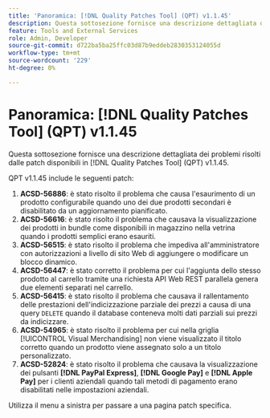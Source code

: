 ```yaml
---
title: 'Panoramica: [!DNL Quality Patches Tool] (QPT) v1.1.45'
description: Questa sottosezione fornisce una descrizione dettagliata dei problemi risolti dalle patch disponibili in  [!DNL Quality Patches Tool] (QPT) v1.1.45.
feature: Tools and External Services
role: Admin, Developer
source-git-commit: d722ba5ba25ffc03d87b9eddeb2830353124055d
workflow-type: tm+mt
source-wordcount: '229'
ht-degree: 0%

---
```


# Panoramica: [!DNL Quality Patches Tool] (QPT) v1.1.45

Questa sottosezione fornisce una descrizione dettagliata dei problemi risolti dalle patch disponibili in [!DNL Quality Patches Tool] (QPT) v1.1.45.

QPT v1.1.45 include le seguenti patch:

1. **ACSD-56886**: è stato risolto il problema che causa l&#39;esaurimento di un prodotto configurabile quando uno dei due prodotti secondari è disabilitato da un aggiornamento pianificato.
1. **ACSD-56616**: è stato risolto il problema che causava la visualizzazione dei prodotti in bundle come disponibili in magazzino nella vetrina quando i prodotti semplici erano esauriti.
1. **ACSD-56515**: è stato risolto il problema che impediva all&#39;amministratore con autorizzazioni a livello di sito Web di aggiungere o modificare un blocco dinamico.
1. **ACSD-56447**: è stato corretto il problema per cui l&#39;aggiunta dello stesso prodotto al carrello tramite una richiesta API Web REST parallela genera due elementi separati nel carrello.
1. **ACSD-56415**: è stato risolto il problema che causava il rallentamento delle prestazioni dell&#39;indicizzazione parziale dei prezzi a causa di una query `DELETE` quando il database conteneva molti dati parziali sui prezzi da indicizzare.
1. **ACSD-54965**: è stato risolto il problema per cui nella griglia [!UICONTROL Visual Merchandising] non viene visualizzato il titolo corretto quando un prodotto viene assegnato solo a un titolo personalizzato.
1. **ACSD-52824**: è stato risolto il problema che causava la visualizzazione dei pulsanti **[!DNL PayPal Express]**, **[!DNL Google Pay]** e **[!DNL Apple Pay]** per i clienti aziendali quando tali metodi di pagamento erano disabilitati nelle impostazioni aziendali.

Utilizza il menu a sinistra per passare a una pagina patch specifica.
